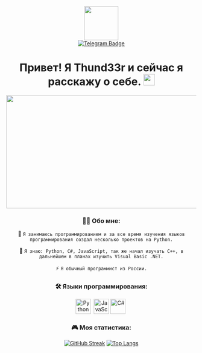 <div id="header" align="center">
  <img src="https://media.discordapp.net/attachments/1058460325101437001/1059615767060041758/image.jpg" width="90"/>
<div id="badges" align="down">
  <a href="https://t.me/darkcrystal_self">
    <img src="https://img.shields.io/badge/TELEGRAM-blue?logo=telegram&logoColor=white" alt="Telegram Badge"/>
  </a>
<div id="views-counter" align="down"> 
    <img src="https://komarev.com/ghpvc/?username=Thund33rr&style=flat-square&color=blue" alt=""/>
</div>
<h1>
  Привет! Я Thund33r и сейчас я расскажу о себе.
  <img src="https://media.discordapp.net/attachments/1058460325101437001/1059619191860240464/giphy.gif" width="30px"/>
</h1>
 <div align="center">
  <img src="https://github.com/thund33r-new/thund33r-new/blob/main/icons/gif.gif" width="600" height="300"/>
</div>

### :man_technologist: Обо мне:
:telescope: ```Я занимаюсь программированием и за все время изучения языков программирования создал несколько проектов на Python.```

:seedling: ```Я знаю: Python, C#, JavaScript, так же начал изучать C++, в дальнейшем в планах изучить Visual Basic .NET.```

:zap: ```Я обычный программист из России.```

### :hammer_and_wrench: Языки программирования:
<div>
  <img src="https://github.com/thund33r-new/thund33r-new/blob/main/icons/python-original.svg" title="Python" alt="Python" width="40" height="40"/>&nbsp;  
  <img src="https://github.com/thund33r-new/thund33r-new/blob/main/icons/javascript-original.svg" title="JavaScript" alt="JavaScript" width="40" height="40"/>
  <img src="https://github.com/thund33r-new/thund33r-new/blob/main/icons/csharp-original.svg" title="C#" alt="C#" width="40" height="40"/>&nbsp;

### :video_game: Моя статистика:
[![GitHub Streak](https://streak-stats.demolab.com?user=thund33r-new&theme=onedark_duo&locale=ru)](https://git.io/streak-stats)
[![Top Langs](https://github-readme-stats.vercel.app/api/top-langs/?username=thund33r-new&locale=en&theme=onedark)](https://github.com/anuraghazra/github-readme-stats)
